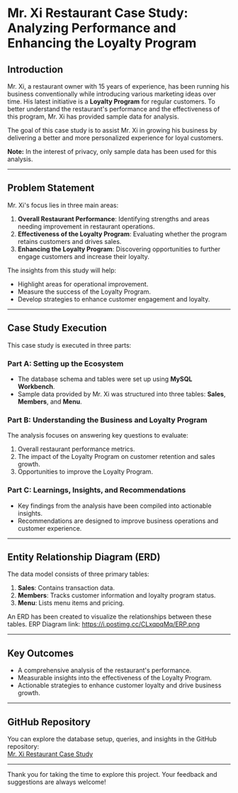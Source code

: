 # Mr. Xi Restaurant Case Study: Analyzing Performance and Enhancing the Loyalty Program

## Introduction

Mr. Xi, a restaurant owner with 15 years of experience, has been running his business conventionally while introducing various marketing ideas over time. His latest initiative is a **Loyalty Program** for regular customers. To better understand the restaurant's performance and the effectiveness of this program, Mr. Xi has provided sample data for analysis.

The goal of this case study is to assist Mr. Xi in growing his business by delivering a better and more personalized experience for loyal customers. 

**Note:** In the interest of privacy, only sample data has been used for this analysis.

---

## Problem Statement

Mr. Xi's focus lies in three main areas:  
1. **Overall Restaurant Performance**: Identifying strengths and areas needing improvement in restaurant operations.  
2. **Effectiveness of the Loyalty Program**: Evaluating whether the program retains customers and drives sales.  
3. **Enhancing the Loyalty Program**: Discovering opportunities to further engage customers and increase their loyalty.  

The insights from this study will help:
- Highlight areas for operational improvement.
- Measure the success of the Loyalty Program.
- Develop strategies to enhance customer engagement and loyalty.

---

## Case Study Execution

This case study is executed in three parts:

### **Part A: Setting up the Ecosystem**
- The database schema and tables were set up using **MySQL Workbench**.  
- Sample data provided by Mr. Xi was structured into three tables: **Sales**, **Members**, and **Menu**.  

### **Part B: Understanding the Business and Loyalty Program**
The analysis focuses on answering key questions to evaluate:
1. Overall restaurant performance metrics.
2. The impact of the Loyalty Program on customer retention and sales growth.
3. Opportunities to improve the Loyalty Program.

### **Part C: Learnings, Insights, and Recommendations**
- Key findings from the analysis have been compiled into actionable insights.  
- Recommendations are designed to improve business operations and customer experience.  

---

## Entity Relationship Diagram (ERD)

The data model consists of three primary tables:
1. **Sales**: Contains transaction data.  
2. **Members**: Tracks customer information and loyalty program status.  
3. **Menu**: Lists menu items and pricing.  

An ERD has been created to visualize the relationships between these tables.
ERP Diagram link: https://i.postimg.cc/CLxqpqMq/ERP.png

---

## Key Outcomes

- A comprehensive analysis of the restaurant's performance.  
- Measurable insights into the effectiveness of the Loyalty Program.  
- Actionable strategies to enhance customer loyalty and drive business growth.  

---

## GitHub Repository

You can explore the database setup, queries, and insights in the GitHub repository:  
[Mr. Xi Restaurant Case Study](https://lnkd.in/gNWi754m)

---

Thank you for taking the time to explore this project. Your feedback and suggestions are always welcome!
